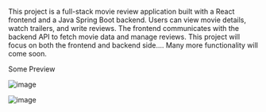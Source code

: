This project is a full-stack movie review application built with a React frontend and a Java Spring Boot backend. Users can view movie details, watch trailers, and write reviews. 
The frontend communicates with the backend API to fetch movie data and manage reviews.
This project will focus on both the frontend and backend side....
Many more functionality will come soon.

Some Preview

![image](https://github.com/user-attachments/assets/1cfd924f-af54-48cf-8592-b5e93f39cc9c)

![image](https://github.com/user-attachments/assets/1c187b8e-9f1c-4497-8f8a-dee95bb18e0f)

